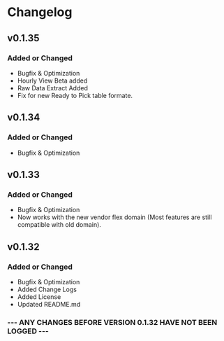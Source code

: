 # Changelog

## v0.1.35

### Added or Changed
- Bugfix & Optimization
- Hourly View Beta added
- Raw Data Extract Added
- Fix for new Ready to Pick table formate.

## v0.1.34

### Added or Changed
- Bugfix & Optimization

## v0.1.33

### Added or Changed
- Bugfix & Optimization
- Now works with the new vendor flex domain (Most features are still compatible with old domain).

## v0.1.32

### Added or Changed
- Bugfix & Optimization
- Added Change Logs
- Added License
- Updated README.md


### --- ANY CHANGES BEFORE VERSION 0.1.32 HAVE NOT BEEN LOGGED ---
